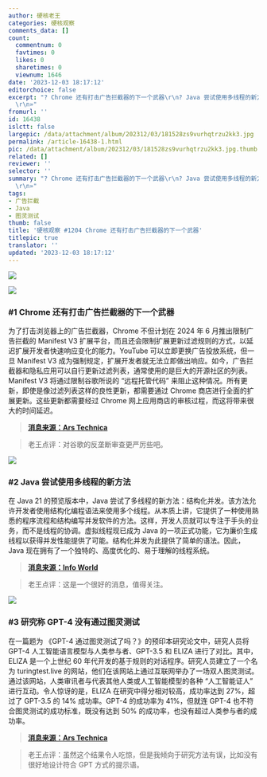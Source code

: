```yaml
---
author: 硬核老王
categories: 硬核观察
comments_data: []
count:
  commentnum: 0
  favtimes: 0
  likes: 0
  sharetimes: 0
  viewnum: 1646
date: '2023-12-03 18:17:12'
editorchoice: false
excerpt: "? Chrome 还有打击广告拦截器的下一个武器\r\n? Java 尝试使用多线程的新方法\r\n? 研究称 GPT-4 没有通过图灵测试\r\n\r\n»
  \r\n»"
fromurl: ''
id: 16438
islctt: false
largepic: /data/attachment/album/202312/03/181528zs9vurhqtrzu2kk3.jpg
permalink: /article-16438-1.html
pic: /data/attachment/album/202312/03/181528zs9vurhqtrzu2kk3.jpg.thumb.jpg
related: []
reviewer: ''
selector: ''
summary: "? Chrome 还有打击广告拦截器的下一个武器\r\n? Java 尝试使用多线程的新方法\r\n? 研究称 GPT-4 没有通过图灵测试\r\n\r\n»
  \r\n»"
tags:
- 广告拦截
- Java
- 图灵测试
thumb: false
title: '硬核观察 #1204 Chrome 还有打击广告拦截器的下一个武器'
titlepic: true
translator: ''
updated: '2023-12-03 18:17:12'
---
```


![](/data/attachment/album/202312/03/181528zs9vurhqtrzu2kk3.jpg)


![](/data/attachment/album/202312/03/181541fdv975ggp981621t.png)


### #1 Chrome 还有打击广告拦截器的下一个武器


为了打击浏览器上的广告拦截器，Chrome 不但计划在 2024 年 6 月推出限制广告拦截的 Manifest V3 扩展平台，而且还会限制扩展更新过滤规则的方式，以延迟扩展开发者快速响应变化的能力。YouTube 可以立即更换广告投放系统，但一旦 Manifest V3 成为强制规定，扩展开发者就无法立即做出响应。如今，广告拦截器和隐私应用可以自行更新过滤列表，通常使用的是巨大的开源社区的列表。Manifest V3 将通过限制谷歌所说的 “远程托管代码” 来阻止这种情况。所有更新，即使是像过滤列表这样的良性更新，都需要通过 Chrome 商店进行全面的扩展更新。这些更新都需要经过 Chrome 网上应用商店的审核过程，而这将带来很大的时间延迟。



> 
> **[消息来源：Ars Technica](https://arstechnica.com/google/2023/12/chromes-next-weapon-in-the-war-on-ad-blockers-slower-extension-updates/)**
> 
> 
> 



> 
> 老王点评：对谷歌的反垄断审查更严厉些吧。
> 
> 
> 


![](/data/attachment/album/202312/03/181557ey488xrkorrknyy8.png)


### #2 Java 尝试使用多线程的新方法


在 Java 21 的预览版本中，Java 尝试了多线程的新方法：结构化并发。该方法允许开发者使用结构化编程语法来使用多个线程。从本质上讲，它提供了一种使用熟悉的程序流程和结构编写并发软件的方法。这样，开发人员就可以专注于手头的业务，而不是线程的协调。虚拟线程现已成为 Java 的一项正式功能，它为廉价生成线程以获得并发性能提供了可能。结构化并发为此提供了简单的语法。因此，Java 现在拥有了一个独特的、高度优化的、易于理解的线程系统。



> 
> **[消息来源：Info World](https://www.infoworld.com/article/3711361/get-started-with-javas-new-structured-concurrency-model.html)**
> 
> 
> 



> 
> 老王点评：这是一个很好的消息，值得关注。
> 
> 
> 


![](/data/attachment/album/202312/03/181617l93t743t88f37w37.png)


### #3 研究称 GPT-4 没有通过图灵测试


在一篇题为 《GPT-4 通过图灵测试了吗？》的预印本研究论文中，研究人员将 GPT-4 人工智能语言模型与人类参与者、GPT-3.5 和 ELIZA 进行了对比。其中，ELIZA 是一个上世纪 60 年代开发的基于规则的对话程序。研究人员建立了一个名为 turingtest.live 的网站，他们在该网站上通过互联网举办了一场双人图灵测试。通过该网站，人类审讯者与代表其他人类或人工智能模型的各种 “人工智能证人” 进行互动。令人惊讶的是，ELIZA 在研究中得分相对较高，成功率达到 27%，超过了 GPT-3.5 的 14% 成功率。GPT-4 的成功率为 41%，但就连 GPT-4 也不符合图灵测试的成功标准，既没有达到 50% 的成功率，也没有超过人类参与者的成功率。



> 
> **[消息来源：Ars Technica](https://arstechnica.com/information-technology/2023/12/real-humans-appeared-human-63-of-the-time-in-recent-turing-test-ai-study/)**
> 
> 
> 



> 
> 老王点评：虽然这个结果令人吃惊，但是我倾向于研究方法有误，比如没有很好地设计符合 GPT 方式的提示语。
> 
> 
>